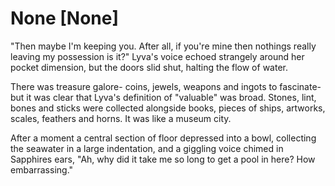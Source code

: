 # None [None]
"Then maybe I'm keeping you. After all, if you're mine then nothings really leaving my possession is it?" Lyva's voice echoed strangely around her pocket dimension, but the doors slid shut, halting the flow of water.     

There was treasure galore- coins, jewels, weapons and ingots to fascinate- but it was clear that Lyva's definition of "valuable" was broad. Stones, lint, bones and sticks were collected alongside books, pieces of ships, artworks, scales, feathers and horns. It was like a museum city.    

After a moment a central section of floor depressed into a bowl, collecting the seawater in a large indentation, and a giggling voice chimed in Sapphires ears, "Ah, why did it take me so long to get a pool in here? How embarrassing."
